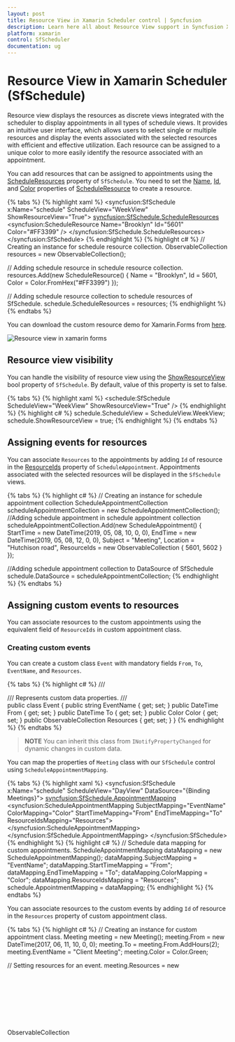 ```yaml
---
layout: post
title: Resource View in Xamarin Scheduler control | Syncfusion
description: Learn here all about Resource View support in Syncfusion Xamarin Scheduler (SfSchedule) control and more.
platform: xamarin
control: SfScheduler
documentation: ug
---
```


# Resource View in Xamarin Scheduler (SfSchedule)

Resource view displays the resources as discrete views integrated with the scheduler to display appointments in all types of schedule views. It provides an intuitive user interface, which allows users to select single or multiple resources and display the events associated with the selected resources with efficient and effective utilization. Each resource can be assigned to a unique color to more easily identify the resource associated with an appointment. 

You can add resources that can be assigned to appointments using the [ScheduleResources](https://help.syncfusion.com/cr/xamarin/Syncfusion.SfSchedule.XForms.SfSchedule.html#Syncfusion_SfSchedule_XForms_SfSchedule_ScheduleResources) property of `SfSchedule`. You need to set the [Name](https://help.syncfusion.com/cr/xamarin/Syncfusion.SfSchedule.XForms.ScheduleResource.html#Syncfusion_SfSchedule_XForms_ScheduleResource_Name), [Id](https://help.syncfusion.com/cr/xamarin/Syncfusion.SfSchedule.XForms.ScheduleResource.html#Syncfusion_SfSchedule_XForms_ScheduleResource_Id), and [Color](https://help.syncfusion.com/cr/xamarin/Syncfusion.SfSchedule.XForms.ScheduleResource.html#Syncfusion_SfSchedule_XForms_ScheduleResource_Color) properties of [ScheduleResource](https://help.syncfusion.com/cr/xamarin/Syncfusion.SfSchedule.XForms.ScheduleResource.html) to create a resource.

{% tabs %}
{% highlight xaml %}
<syncfusion:SfSchedule
          x:Name="schedule"
          ScheduleView="WeekView" 
          ShowResourceView="True">
          <syncfusion:SfSchedule.ScheduleResources>
               <syncfusion:ScheduleResource 
                    Name="Brooklyn" 
                    Id="5601" 
                    Color="#FF3399" />
          </syncfusion:SfSchedule.ScheduleResources>
</syncfusion:SfSchedule>
{% endhighlight %}
{% highlight c# %}
// Creating an instance for schedule resource collection.
ObservableCollection<object> resources = new ObservableCollection<object>();

// Adding schedule resource in schedule resource collection.
resources.Add(new ScheduleResource() 
{ 
     Name = "Brooklyn", 
     Id = 5601, 
     Color = Color.FromHex("#FF3399") 
});

// Adding schedule resource collection to schedule resources of SfSchedule.
schedule.ScheduleResources = resources;
{% endhighlight %}
{% endtabs %}

You can download the custom resource demo for Xamarin.Forms from [here](https://github.com/SyncfusionExamples/Resource-view/tree/master/ResourceView).

![Resource view in xamarin forms](resource-view-images/xamarin-forms-resource-view.jpg)

## Resource view visibility

You can handle the visibility of resource view using the [ShowResourceView](https://help.syncfusion.com/cr/xamarin/Syncfusion.SfSchedule.XForms.SfSchedule.html#Syncfusion_SfSchedule_XForms_SfSchedule_ShowResourceView) bool property of `SfSchedule`. By default, value of this property is set to false.

{% tabs %}
{% highlight xaml %}
<schedule:SfSchedule ScheduleView="WeekView" ShowResourceView="True" />
{% endhighlight %}
{% highlight c# %}
schedule.ScheduleView = ScheduleView.WeekView;
schedule.ShowResourceView = true;
{% endhighlight %}
{% endtabs %}

## Assigning events for resources

You can associate `Resources` to the appointments by adding `Id` of resource in the [ResourceIds](https://help.syncfusion.com/cr/xamarin/Syncfusion.SfSchedule.XForms.ScheduleAppointment.html#Syncfusion_SfSchedule_XForms_ScheduleAppointment_ResourceIds) property of `ScheduleAppointment`. Appointments associated with the selected resources will be displayed in the `SfSchedule` views. 

{% tabs %}
{% highlight c# %}
// Creating an instance for schedule appointment collection
ScheduleAppointmentCollection scheduleAppointmentCollection = new ScheduleAppointmentCollection();
//Adding schedule appointment in schedule appointment collection 
scheduleAppointmentCollection.Add(new ScheduleAppointment()
{
     StartTime = new DateTime(2019, 05, 08, 10, 0, 0),
     EndTime = new DateTime(2019, 05, 08, 12, 0, 0),
     Subject = "Meeting",
     Location = "Hutchison road",
     ResourceIds = new ObservableCollection<object> { 5601, 5602 }
});

//Adding schedule appointment collection to DataSource of SfSchedule
schedule.DataSource = scheduleAppointmentCollection;
{% endhighlight %}
{% endtabs %}

## Assigning custom events to resources

You can associate resources to the custom appointments using the equivalent field of `ResourceIds` in custom appointment class.

### Creating custom events

You can create a custom class `Event` with mandatory fields `From`, `To`, `EventName`, and `Resources`. 

{% tabs %}
{% highlight c# %}
/// <summary>
/// Represents custom data properties.
/// </summary>
public class Event
{
	public string EventName { get; set; }
	public DateTime From { get; set; }
	public DateTime To { get; set; }
	public Color Color { get; set; }
	public ObservableCollection<object> Resources { get; set; }
}
{% endhighlight %}
{% endtabs %}

>**NOTE**
You can inherit this class from `INotifyPropertyChanged` for dynamic changes in custom data.

You can map the properties of `Meeting` class with our `SfSchedule` control using `ScheduleAppointmentMapping`.

{% tabs %}
{% highlight xaml %}
<syncfusion:SfSchedule x:Name="schedule" ScheduleView="DayView" DataSource="{Binding Meetings}">
     <syncfusion:SfSchedule.AppointmentMapping>
          <syncfusion:ScheduleAppointmentMapping
               SubjectMapping="EventName"
               ColorMapping="Color"
               StartTimeMapping="From"
               EndTimeMapping="To"
               ResourceIdsMapping="Resources">
          </syncfusion:ScheduleAppointmentMapping>
     </syncfusion:SfSchedule.AppointmentMapping>
</syncfusion:SfSchedule>
{% endhighlight %}
{% highlight c# %}
// Schedule data mapping for custom appointments.
ScheduleAppointmentMapping dataMapping = new ScheduleAppointmentMapping();
dataMapping.SubjectMapping = "EventName";
dataMapping.StartTimeMapping = "From";
dataMapping.EndTimeMapping = "To";
dataMapping.ColorMapping = "Color";
dataMapping.ResourceIdsMapping = "Resources";
schedule.AppointmentMapping = dataMapping;
{% endhighlight %}
{% endtabs %}

You can associate resources to the custom events by adding `Id` of resource in the `Resources` property of custom appointment class.

{% tabs %}
{% highlight c# %}
// Creating an instance for custom appointment class.
Meeting meeting = new Meeting();
meeting.From = new DateTime(2017, 06, 11, 10, 0, 0);
meeting.To = meeting.From.AddHours(2);
meeting.EventName = "Client Meeting";
meeting.Color = Color.Green;

// Setting resources for an event.
meeting.Resources = new ObservableCollection<object> () {5601, 5604};
{% endhighlight %}
{% endtabs %}

>**NOTE**
* You can also associate custom resources to the appointments by using the equivalent field of resource `Id` in custom resource class.
* All appointments will be displayed when the `ShowResourceView` property is set to false.
* If an appointment is mapped to a single resource, it will be displayed in resource `Color`. If an appointment is mapped to multiple resources, it will be displayed in the default appointment `Color`.


## Mapping

Schedule supports full data binding to any type of `IEnumerable` source. Specify the [ResourceMapping](https://help.syncfusion.com/cr/xamarin/Syncfusion.SfSchedule.XForms.SfSchedule.html#Syncfusion_SfSchedule_XForms_SfSchedule_ResourceMapping) attribute to map the properties in the underlying data source to the schedule resource.

| Property Name | Description |
|-------------------------------------------------------------------------------------------------------------------------------------------------------------------------------------------------------|--------------------------------------------------------------------------------------------------------------------------|
| [Name](https://help.syncfusion.com/cr/xamarin/Syncfusion.SfSchedule.XForms.ResourceMapping.html#Syncfusion_SfSchedule_XForms_ResourceMapping_Name) | Maps the property name of custom class, which is equivalent to Name in ScheduleResource. |
| [Id](https://help.syncfusion.com/cr/xamarin/Syncfusion.SfSchedule.XForms.ResourceMapping.html#Syncfusion_SfSchedule_XForms_ResourceMapping_Id) | Maps the property name of custom class, which is equivalent to Id in ScheduleResource. |
| [Image](https://help.syncfusion.com/cr/xamarin/Syncfusion.SfSchedule.XForms.ResourceMapping.html#Syncfusion_SfSchedule_XForms_ResourceMapping_Image) | Maps the property name of custom class, which is equivalent to Image in ScheduleResource. |
| [Color](https://help.syncfusion.com/cr/xamarin/Syncfusion.SfSchedule.XForms.ResourceMapping.html#Syncfusion_SfSchedule_XForms_ResourceMapping_Color) | Maps the property name of custom class, which is equivalent to Color in ScheduleResource. |

>**NOTE**
Custom resource class should contain a mandatory field for resource `Id`.

### Creating a custom resource

You can create a custom class `Employee` with required fields such as `Name`, `Id`, `Color`, and `DisplayPicture`.

{% tabs %}
{% highlight c# %}
/// <summary>   
/// Represents custom data properties.   
/// </summary> 
public class Employee
{
     public string Name { get; set; }
     public object Id { get; set; }
     public Color Color { get; set; }
     public string DisplayPicture { get; set; }
}
{% endhighlight %}
{% endtabs %}

>**NOTE**
You can inherit this class from `INotifyPropertyChanged` for dynamic changes in custom data.

You can map the properties of `Employee` class with our `SfSchedule` control using `ResourceMapping`.

{% tabs %}
{% highlight xaml %}
<schedule:SfSchedule ScheduleView="WeekView" ShowResourceView="True">
     <schedule:SfSchedule.ResourceMapping>
          <schedule:ResourceMapping Name="Name"
                                    Id="Id"
                                    Color="Color"
                                    Image="DisplayPicture"/>
     </schedule:SfSchedule.ResourceMapping>
</schedule:SfSchedule>
{% endhighlight %}
{% highlight c# %}
// Creating an instance for resource mapping.
ResourceMapping resourceMapping = new ResourceMapping();

// Mapping the custom data fields. 
resourceMapping.Name = "Name";
resourceMapping.Id = "Id";
resourceMapping.Color = "Color";
resourceMapping.Image = "DisplayPicture";
schedule.ResourceMapping = resourceMapping;
{% endhighlight %}
{% endtabs %}

You can create a resource by setting `Id`, `Name`, `Color` and `DisplayPicture` of the `Employee` class. Create resources of type `ObservableCollection<Employee>` and assign this resource collection to the `ScheduleResources` property of `SfSchedule`.

{% tabs %}
{% highlight c# %}
public ObservableCollection<object> Employees { get; set; }

// Creating an instance for collection of custom resources.
Employees = new ObservableCollection<object>();

// Creating an instance for custom appointment class.
Employee employee = new Employee();

employee.Name = "Kinsley Elena";
employee.Id = 5601;
employee.Color = Color.FromHex("#FFE671B8");
employee.DisplayPicture = "KinsleyElena.png";

// Adding a custom resource in custom resource collection.
Employees.Add(employee);

// Adding a custom resource collection to schedule resources.
schedule.ScheduleResources = Employees;
{% endhighlight %}
{% endtabs %}

## Resource view mode

The `SfSchedule` control provides support to view the appointments of either selected resource or entire resource in timeline view using the [ResourceViewMode](https://help.syncfusion.com/cr/xamarin/Syncfusion.SfSchedule.XForms.SfSchedule.html#Syncfusion_SfSchedule_XForms_SfSchedule_ResourceViewMode) property of `SfSchedule`.

`Selection`: Displays the appointments of selected resource.
`Absolute`: Displays the appointments of entire resource.

{% tabs %}
{% highlight xaml %}
<schedule:SfSchedule ScheduleView="TimelineView" ResourceViewMode="Absolute" />
{% endhighlight %}
{% highlight c# %}
schedule.ScheduleView = ScheduleView.TimelineView;
schedule.ResourceViewMode = ResourceViewMode.Absolute;
{% endhighlight %}
{% endtabs %}

![Selection mode in xamarin forms Resource view](resource-view-images/xamarin-forms-schedule-resource-view-mode.png)

>**NOTE**
* `Absolute` option in the `ResourceViewMode` is applicable only for timeline view.
* If an appointment is mapped to a single resource and `ResourceViewMode` is `Selection`, it will be displayed in resource color. If an appointment is mapped to multiple resources or `ResourceViewMode` is `Absolute`, it will be displayed in the default appointment color.

## Selection mode

The `SfSchedule` control provides support to select single or multiple resources using the [SelectionMode](https://help.syncfusion.com/cr/xamarin/Syncfusion.SfSchedule.XForms.ResourceViewSettings.html#Syncfusion_SfSchedule_XForms_ResourceViewSettings_SelectionMode) property of [ResourceViewSettings](https://help.syncfusion.com/cr/xamarin/Syncfusion.SfSchedule.XForms.SfSchedule.html#Syncfusion_SfSchedule_XForms_SfSchedule_ResourceViewSettings) in `SfSchedule`.

{% tabs %}
{% highlight xaml %}
<schedule:SfSchedule ScheduleView="WeekView" ShowResourceView="True">
     <schedule:SfSchedule.ResourceViewSettings>
          <schedule:ResourceViewSettings SelectionMode="Multiple"/>
     </schedule:SfSchedule.ResourceViewSettings>
</schedule:SfSchedule>
{% endhighlight %}
{% highlight c# %}
schedule.ScheduleView = ScheduleView.WeekView;
schedule.ShowResourceView = true;
ResourceViewSettings resourceViewSettings = new ResourceViewSettings();
resourceViewSettings.SelectionMode = SelectionMode.Multiple;
schedule.ResourceViewSettings = resourceViewSettings;
{% endhighlight %}
{% endtabs %}

![Selection mode in xamarin forms Resource view](resource-view-images/xamarin-forms-resource-view-selection-mode.png)

>**NOTE**
In timeline view, [SelectionMode](https://help.syncfusion.com/cr/xamarin/Syncfusion.SfSchedule.XForms.ResourceViewSettings.html#Syncfusion_SfSchedule_XForms_ResourceViewSettings_SelectionMode) is applicable only when the `ResourceViewMode` is `Selection`.

## Programmatic resource selection

You can programmatically select single or multiple resources by adding resources to the [SelectedResources](https://help.syncfusion.com/cr/xamarin/Syncfusion.SfSchedule.XForms.SfSchedule.html#Syncfusion_SfSchedule_XForms_SfSchedule_SelectedResources) property of `SfSchedule`.

{% tabs %}
{% highlight c# %}
// Creating an instance for collection of selected resources.
ObservableCollection<object> selectedResources = new ObservableCollection<object>();

// Adding selected resource in resource collection from the resources.
selectedResources.Add(resources.FirstOrDefault(resource => (resource as ScheduleResource).Id.ToString() == "5601"));
selectedResources.Add(resources.FirstOrDefault(resource => (resource as ScheduleResource).Id.ToString() == "5604"));
selectedResources.Add(resources.FirstOrDefault(resource => (resource as ScheduleResource).Id.ToString() == "5608"));

// Adding selected resource collection to the selected resources of SfSchedule.
schedule.SelectedResources = selectedResources;
{% endhighlight %}
{% endtabs %}

You can clear the selection by removing the resource from `SelectedResources` or by setting `SelectedResources` to null.  

{% tabs %}
{% highlight c# %}
var selectedResource = selectedResources.FirstOrDefault(resource => (resource as ScheduleResource).Id.ToString() == "5604");

// Removing selected resource in selected resources of SfSchedule.
schedule.SelectedResources.Remove(selectedResource);
{% endhighlight %}
{% endtabs %}

## Changing resource view height

You can customize the height of the resource view using the [ResourceViewHeight](https://help.syncfusion.com/cr/xamarin/Syncfusion.SfSchedule.XForms.SfSchedule.html#Syncfusion_SfSchedule_XForms_SfSchedule_ResourceViewHeight) property of `SfSchedule`.

{% tabs %}
{% highlight xaml %}
<schedule:SfSchedule ScheduleView="WeekView" 
                     ShowResourceView="True" 
                     ResourceViewHeight="200" />
{% endhighlight %}
{% highlight c# %}
schedule.ScheduleView = ScheduleView.WeekView;
schedule.ShowResourceView = true;
schedule.ResourceViewHeight = 200;
{% endhighlight %}
{% endtabs %}

![Resource view height in xamarin forms schedule resources](resource-view-images/xamarin-forms-resource-view-height.png)

>**NOTE**
The `ResourceViewHeight` property functions as width when `ResourceViewMode` is `Absolute` for timeline view.

## Visible resource count

You can customize the number of visible resources in the current view using the [VisibleResourceCount](https://help.syncfusion.com/cr/xamarin/Syncfusion.SfSchedule.XForms.ResourceViewSettings.html#Syncfusion_SfSchedule_XForms_ResourceViewSettings_VisibleResourceCount) property of `ResourceViewSettings` in `SfSchedule`. By default, value of this property is set to -1. 

{% tabs %}
{% highlight xaml %}
<schedule:SfSchedule ScheduleView="WeekView" ShowResourceView="True">
     <schedule:SfSchedule.ResourceViewSettings>
          <schedule:ResourceViewSettings>
          <schedule:ResourceViewSettings.VisibleResourceCount>
               <OnPlatform x:TypeArguments="x:Int32"
                              iOS="5"
                              Android="4" 
                              WinPhone="10" />
          </schedule:ResourceViewSettings.VisibleResourceCount>
          </schedule:ResourceViewSettings>
     </schedule:SfSchedule.ResourceViewSettings>
</schedule:SfSchedule>
{% endhighlight %}
{% highlight c# %}
ResourceViewSettings resourceViewSettings = new ResourceViewSettings();
resourceViewSettings.VisibleResourceCount = Device.OnPlatform(5, 10, 5);
schedule.ResourceViewSettings = resourceViewSettings;
{% endhighlight %}
{% endtabs %}

![Visible resource count in xamarin forms Resource view](resource-view-images/xamarin-forms-resource-view-visible-resource-count.png)

## Resource item tapped event

You can handle the single tap action of resource view using the [ResourceItemTapped](https://help.syncfusion.com/cr/xamarin/Syncfusion.SfSchedule.XForms.SfSchedule.html) event of `SfSchedule`. This event occurs when a resource item is tapped. This event contains [ResourceItemTappedEventArgs](https://help.syncfusion.com/cr/xamarin/Syncfusion.SfSchedule.XForms.ResourceItemTappedEventArgs.html) argument, which holds the details of [SelectedResource](https://help.syncfusion.com/cr/xamarin/Syncfusion.SfSchedule.XForms.ResourceItemTappedEventArgs.html#Syncfusion_SfSchedule_XForms_ResourceItemTappedEventArgs_SelectedResource) and [SelectedResources](https://help.syncfusion.com/cr/xamarin/Syncfusion.SfSchedule.XForms.ResourceItemTappedEventArgs.html#Syncfusion_SfSchedule_XForms_ResourceItemTappedEventArgs_SelectedResources) in it.

{% tabs %}
{% highlight c# %}
schedule.ResourceItemTapped += OnResourceItemTapped;
          …
private void OnResourceItemTapped(object sender, ResourceItemTappedEventArgs e)
{
}
{% endhighlight %}
{% endtabs %}

>**NOTE**
In timeline view, the `SelectedResources` becomes null on tapping an item when the `ResourceViewMode` is `Absolute`.

## Customization

### Changing resource name label text color

You can customize the text color of the resource name using the [DisplayLabelTextColor](https://help.syncfusion.com/cr/xamarin/Syncfusion.SfSchedule.XForms.ResourceViewSettings.html#Syncfusion_SfSchedule_XForms_ResourceViewSettings_DisplayLabelTextColor) property of `ResourceViewSettings` in `SfSchedule`.

{% tabs %}
{% highlight xaml %}
<schedule:SfSchedule ScheduleView="WeekView" ShowResourceView="True">
     <schedule:SfSchedule.ResourceViewSettings>
          <schedule:ResourceViewSettings DisplayLabelTextColor="#8490f9" />
     </schedule:SfSchedule.ResourceViewSettings>
</schedule:SfSchedule>
{% endhighlight %}
{% highlight c# %}
ResourceViewSettings resourceViewSettings = new ResourceViewSettings();
resourceViewSettings.DisplayLabelTextColor = Color.FromHex("#8490f9");
schedule.ResourceViewSettings = resourceViewSettings;
{% endhighlight %}
{% endtabs %}

### Data template

The default appearance of the resource can be customized using the [ResourceItemTemplate](https://help.syncfusion.com/cr/xamarin/Syncfusion.SfSchedule.XForms.SfSchedule.html#Syncfusion_SfSchedule_XForms_SfSchedule_ResourceItemTemplate) property of the schedule. You can handle the default touch action such as selection of resource item using the `InputTransparent` property of the `Xamarin.Forms.VisualElement`.

{% tabs %}
{% highlight xaml %}
<schedule:SfSchedule x:Name="schedule"
     ResourceItemTemplate="{Binding ResourceTemplate}">
     <schedule:SfSchedule.BindingContext>
          <samplelocal:ResourceDataTemplate />
     </schedule:SfSchedule.BindingContext>
</schedule:SfSchedule>
{% endhighlight %}
{% endtabs %}

### Creating a DataTemplate

{% tabs %}
{% highlight xaml %}
<?xml version="1.0" encoding="utf-8" ?>
<Button xmlns="http://xamarin.com/schemas/2014/forms"
        xmlns:x="http://schemas.microsoft.com/winfx/2009/xaml"
        x:Class="ScheduleSample.ResourceTemplate"
        Text="{Binding Name}" 
        TextColor="White"
        FontSize="15"
        BackgroundColor="{Binding Color}"
        BorderColor="Black"
        BorderWidth="2">
</Button>
{% endhighlight %}
{% endtabs %}

{% tabs %}
{% highlight c# %}
public class ResourceDataTemplate : DataTemplate
{
     public DataTemplate ResourceTemplate { get; set; }

     public ResourceDataTemplate()
     {
          ResourceTemplate = new DataTemplate(() =>
          {
               return new ResourceTemplate();
          });
     }
}
{% endhighlight %}
{% endtabs %}

![Data template in xamarin forms Resource view](resource-view-images/xamarin-forms-resource-view-data-template.png)

### Template selector

`DataTemplateSelector` can be used to choose a `DataTemplate` at run time based on the value of data bound to the `ScheduleResource` property through `ResourceItemTemplate`. It provides multiple `DataTemplates` to be enabled for schedule resources to customize the appearance of a particular resource item. You can handle the default touch action such as selection of a resource item using the `InputTransparent` property of the `Xamarin.Forms.VisualElement`.
 
{% tabs %}
{% highlight xaml %}
<ContentPage.Resources>
     <ResourceDictionary>
          <local:ResourceTemplateSelector x:Key="resourceDataTemplateSelector"/>
     </ResourceDictionary>
</ContentPage.Resources>     
<ContentPage.Content>
     <schedule:SfSchedule x:Name="schedule" 
                         ScheduleView="WeekView" 
                         ShowResourceView="True"               
                         ResourceItemTemplate="{StaticResource resourceDataTemplateSelector}"/>
</ContentPage.Content>                         
{% endhighlight %}
{% endtabs %}

### Creating a DataTemplateSelector

{% tabs %}
{% highlight c# %}
public class ResourceTemplateSelector : DataTemplateSelector
{
     public DataTemplate AvailabelResourceTemplate { get; set; }
     public DataTemplate UnavailableResourceTemplate { get; set; }

     public ResourceTemplateSelector()
     {
          AvailabelResourceTemplate = new DataTemplate(typeof(AvailableResourceTemplate));
          UnavailableResourceTemplate = new DataTemplate(typeof(UnavailableResourceTemplate));
     }

     protected override DataTemplate OnSelectTemplate(object item, BindableObject container)
     {
          if ((item as ScheduleResource).Id.ToString() == "5601" || 
               (item as ScheduleResource).Id.ToString() == "5604")
               return UnavailableResourceTemplate;
          else
               return AvailabelResourceTemplate;
     }
}
{% endhighlight %}
{% endtabs %}

Used button to display the resources

{% tabs %}
{% highlight xaml %}
<?xml version="1.0" encoding="utf-8" ?>
<Button xmlns="http://xamarin.com/schemas/2014/forms"
        xmlns:x="http://schemas.microsoft.com/winfx/2009/xaml"
        x:Class="ScheduleSample.AvailableResourceTemplate"
        Text="{Binding Name}" 
        TextColor="White"
        FontSize="15"
        BackgroundColor="{Binding Color}"
        BorderColor="Black"
        BorderWidth="2">
</Button>
    .......

<?xml version="1.0" encoding="utf-8" ?>
<Button xmlns="http://xamarin.com/schemas/2014/forms"
        xmlns:x="http://schemas.microsoft.com/winfx/2009/xaml"
        x:Class="ScheduleSample.UnavailableResource"
        Text="{Binding Name, StringFormat= '\{0\} (unavailable)'}"
        TextColor="White"
        FontSize="15"
        BackgroundColor="{Binding Color}"
        BorderColor="Black"
        BorderWidth="2">
</Button>
{% endhighlight %}
{% endtabs %}

![Data template selector in xamarin forms Resource view](resource-view-images/xamarin-forms-resource-view-data-template-selector.png)

You can download the template selector demo for Xamarin.Forms from [here](https://github.com/SyncfusionExamples/xamarin-schedule-templated-resource-view).

N> You can refer to our [Xamarin Scheduler](https://www.syncfusion.com/xamarin-ui-controls/xamarin-scheduler) feature tour page for its groundbreaking feature representations. You can also explore our [Xamarin Scheduler example](https://github.com/syncfusion/xamarin-demos/tree/master/Forms/Schedule) to understand how to schedule and manage appointments.

## See also

[How to handle appointments for multiple resources in Schedule?](https://support.syncfusion.com/kb/article/6101/how-to-handle-appointments-for-multiple-resources-in-xamarinforms-schedule)
